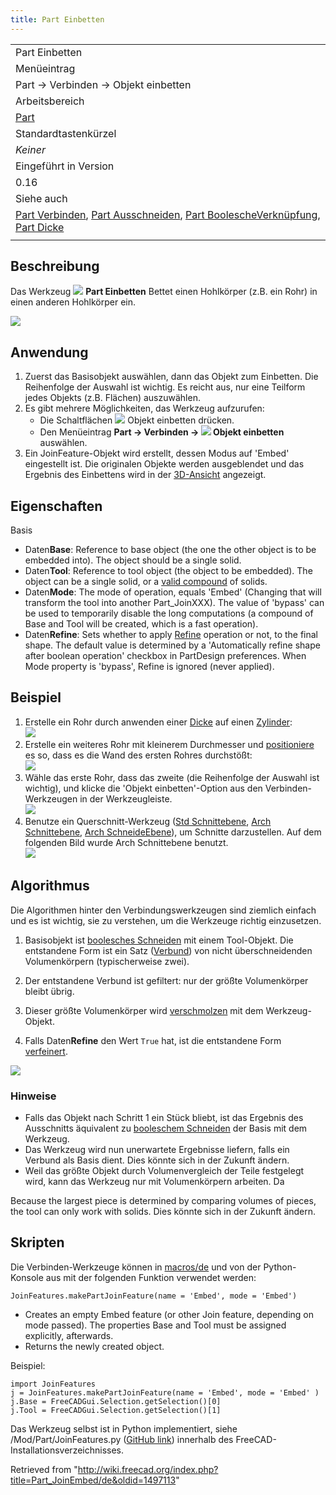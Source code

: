 ```yaml
---
title: Part Einbetten
---
```


|                                                                                                                                                                                                                                                    |
| -------------------------------------------------------------------------------------------------------------------------------------------------------------------------------------------------------------------------------------------------- |
| Part Einbetten                                                                                                                                                                                                                                     |
| Menüeintrag                                                                                                                                                                                                                                        |
| Part → Verbinden → Objekt einbetten                                                                                                                                                                                                                |
| Arbeitsbereich                                                                                                                                                                                                                                     |
| [Part](/Part_Workbench/de "Part Workbench/de")                                                                                                                                                                                                     |
| Standardtastenkürzel                                                                                                                                                                                                                               |
| _Keiner_                                                                                                                                                                                                                                           |
| Eingeführt in Version                                                                                                                                                                                                                              |
| 0.16                                                                                                                                                                                                                                               |
| Siehe auch                                                                                                                                                                                                                                         |
| [Part Verbinden](/Part_JoinConnect/de "Part JoinConnect/de"), [Part Ausschneiden](/Part_JoinCutout/de "Part JoinCutout/de"), [Part BoolescheVerknüpfung](/Part_Boolean/de "Part Boolean/de"), [Part Dicke](/Part_Thickness/de "Part Thickness/de") |
|                                                                                                                                                                                                                                                    |

## Beschreibung

Das Werkzeug ![](/src/assets/images/Part_JoinEmbed.svg) **Part Einbetten** Bettet einen Hohlkörper (z.B. ein Rohr) in einen anderen Hohlkörper ein.

![](/src/assets/images/JoinFeatures_Embed.png)

## Anwendung

1. Zuerst das Basisobjekt auswählen, dann das Objekt zum Einbetten. Die Reihenfolge der Auswahl ist wichtig. Es reicht aus, nur eine Teilform jedes Objekts (z.B. Flächen) auszuwählen.
2. Es gibt mehrere Möglichkeiten, das Werkzeug aufzurufen:
   - Die Schaltflächen ![](/src/assets/images/Part_JoinEmbed.svg) Objekt einbetten drücken.
   - Den Menüeintrag **Part → Verbinden → ![](/src/assets/images/Part_JoinEmbed.svg) Objekt einbetten** auswählen.
3. Ein JoinFeature-Objekt wird erstellt, dessen Modus auf 'Embed' eingestellt ist. Die originalen Objekte werden ausgeblendet und das Ergebnis des Einbettens wird in der [3D-Ansicht](/3D_view/de "3D view/de") angezeigt.

## Eigenschaften

Basis

- Daten**Base**: Reference to base object (the one the other object is to be embedded into). The object should be a single solid.
- Daten**Tool**: Reference to tool object (the object to be embedded). The object can be a single solid, or a [valid compound](/Part_Compound "Part Compound") of solids.
- Daten**Mode**: The mode of operation, equals 'Embed' (Changing that will transform the tool into another Part_JoinXXX). The value of 'bypass' can be used to temporarily disable the long computations (a compound of Base and Tool will be created, which is a fast operation).
- Daten**Refine**: Sets whether to apply [Refine](/Part_RefineShape "Part RefineShape") operation or not, to the final shape. The default value is determined by a 'Automatically refine shape after boolean operation' checkbox in PartDesign preferences. When Mode property is 'bypass', Refine is ignored (never applied).

## Beispiel

1. Erstelle ein Rohr durch anwenden einer [Dicke](/Part_Thickness/de "Part Thickness/de") auf einen [Zylinder](/Part_Cylinder/de "Part Cylinder/de"):  
   ![](/src/assets/images/JoinFeatures_Example_step1.png)
2. Erstelle ein weiteres Rohr mit kleinerem Durchmesser und [positioniere](/Placement/de "Placement/de") es so, dass es die Wand des ersten Rohres durchstößt:  
   ![](/src/assets/images/JoinFeatures_Example_step2.png)
3. Wähle das erste Rohr, dass das zweite (die Reihenfolge der Auswahl ist wichtig), und klicke die 'Objekt einbetten'-Option aus den Verbinden-Werkzeugen in der Werkzeugleiste.  
   ![](/src/assets/images/JoinFeatures_Example_step3_Embed.png)
4. Benutze ein Querschnitt-Werkzeug ([Std Schnittebene](/Std_ToggleClipPlane/de "Std ToggleClipPlane/de"), [Arch Schnittebene](/Arch_SectionPlane/de "Arch SectionPlane/de"), [Arch SchneideEbene](/Arch_CutPlane/de "Arch CutPlane/de")), um Schnitte darzustellen. Auf dem folgenden Bild wurde Arch Schnittebene benutzt.  
   ![](/src/assets/images/JoinFeatures_Example_step4_Embed.png)

## Algorithmus

Die Algorithmen hinter den Verbindungswerkzeugen sind ziemlich einfach und es ist wichtig, sie zu verstehen, um die Werkzeuge richtig einzusetzen.

1. Basisobjekt ist [boolesches Schneiden](/Part_Cut/de "Part Cut/de") mit einem Tool-Objekt. Die entstandene Form ist ein Satz ([Verbund](/Part_Compound/de "Part Compound/de")) von nicht überschneidenden Volumenkörpern (typischerweise zwei).

2. Der entstandene Verbund ist gefiltert: nur der größte Volumenkörper bleibt übrig.

3. Dieser größte Volumenkörper wird [verschmolzen](/Part_Fuse/de "Part Fuse/de") mit dem Werkzeug-Objekt.

4. Falls Daten**Refine** den Wert `True` hat, ist die entstandene Form [verfeinert](/Part_RefineShape/de "Part RefineShape/de").

![](/src/assets/images/JoinFeatures-Algo-Embed.png)

### Hinweise

- Falls das Objekt nach Schritt 1 ein Stück bliebt, ist das Ergebnis des Ausschnitts äquivalent zu [booleschem Schneiden](/Part_Cut/de "Part Cut/de") der Basis mit dem Werkzeug.
- Das Werkzeug wird nun unerwartete Ergebnisse liefern, falls ein Verbund als Basis dient. Dies könnte sich in der Zukunft ändern.
- Weil das größte Objekt durch Volumenvergleich der Teile festgelegt wird, kann das Werkzeug nur mit Volumenkörpern arbeiten. Da

Because the largest piece is determined by comparing volumes of pieces, the tool can only work with solids. Dies könnte sich in der Zukunft ändern.

## Skripten

Die Verbinden-Werkzeuge können in [macros/de](/Macros/de "Macros/de") und von der Python-Konsole aus mit der folgenden Funktion verwendet werden:

```
JoinFeatures.makePartJoinFeature(name = 'Embed', mode = 'Embed')

```

- Creates an empty Embed feature (or other Join feature, depending on mode passed). The properties Base and Tool must be assigned explicitly, afterwards.
- Returns the newly created object.

Beispiel:

```
import JoinFeatures
j = JoinFeatures.makePartJoinFeature(name = 'Embed', mode = 'Embed' )
j.Base = FreeCADGui.Selection.getSelection()[0]
j.Tool = FreeCADGui.Selection.getSelection()[1]

```

Das Werkzeug selbst ist in Python implementiert, siehe /Mod/Part/JoinFeatures.py ([GitHub link](https://github.com/FreeCAD/FreeCAD/blob/master/src/Mod/Part/JoinFeatures.py)) innerhalb des FreeCAD-Installationsverzeichnisses.

Retrieved from "<http://wiki.freecad.org/index.php?title=Part_JoinEmbed/de&oldid=1497113>"
